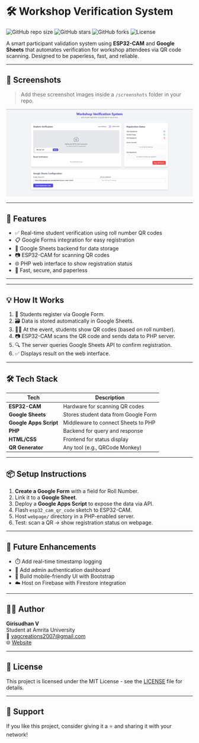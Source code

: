 # 🛠️ Workshop Verification System

![GitHub repo size](https://img.shields.io/github/repo-size/Vaggiri/Workshop-Verification-System)
![GitHub stars](https://img.shields.io/github/stars/Vaggiri/Workshop-Verification-System?style=social)
![GitHub forks](https://img.shields.io/github/forks/Vaggiri/Workshop-Verification-System?style=social)
![License](https://img.shields.io/github/license/Vaggiri/Workshop-Verification-System)

A smart participant validation system using **ESP32-CAM** and **Google Sheets** that automates verification for workshop attendees via QR code scanning. Designed to be paperless, fast, and reliable.

---

## 📸 Screenshots

> Add these screenshot images inside a `/screenshots` folder in your repo.



![Preview](screenshot.png)

---

## 🚀 Features

- ✅ Real-time student verification using roll number QR codes
- 📋 Google Forms integration for easy registration
- 🧾 Google Sheets backend for data storage
- 📷 ESP32-CAM for scanning QR codes
- 🌐 PHP web interface to show registration status
- 🔐 Fast, secure, and paperless

---

---

## 💡 How It Works

1. 📲 Students register via Google Form.
2. 🗃️ Data is stored automatically in Google Sheets.
3. 🧑‍🎓 At the event, students show QR codes (based on roll number).
4. 📷 ESP32-CAM scans the QR code and sends data to PHP server.
5. 🔍 The server queries Google Sheets API to confirm registration.
6. ✅ Displays result on the web interface.

---

## 🛠️ Tech Stack

| Tech | Description |
|------|-------------|
| **ESP32-CAM** | Hardware for scanning QR codes |
| **Google Sheets** | Stores student data from Google Form |
| **Google Apps Script** | Middleware to connect Sheets to PHP |
| **PHP** | Backend for query and response |
| **HTML/CSS** | Frontend for status display |
| **QR Generator** | Any tool (e.g., QRCode Monkey) |

---

## 📦 Setup Instructions

1. **Create a Google Form** with a field for Roll Number.
2. Link it to a **Google Sheet**.
3. Deploy a **Google Apps Script** to expose the data via API.
4. Flash `esp32_cam_qr_code` sketch to ESP32-CAM.
5. Host `webpage/` directory in a PHP-enabled server.
6. Test: scan a QR → show registration status on webpage.

---

## 🔄 Future Enhancements

- ⏱️ Add real-time timestamp logging
- 🔐 Add admin authentication dashboard
- 📱 Build mobile-friendly UI with Bootstrap
- ☁️ Host on Firebase with Firestore integration

---

## 👨‍💻 Author

**Girisudhan V**  
Student at Amrita University  
📧 vagcreations2007@gmail.com  
🌐 [Website](https://vagcreations.unaux.com)

---

## 📄 License

This project is licensed under the MIT License - see the [LICENSE](LICENSE) file for details.

---

## 💫 Support

If you like this project, consider giving it a ⭐ and sharing it with your network!


